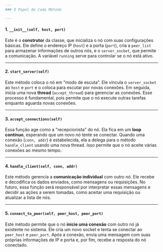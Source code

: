 ```yaml
---
### O Papel de Cada Método

---
```

#### **1. `__init__(self, host, port)`**
Este é o **construtor** da classe, que inicializa o nó com suas configurações básicas. Ele define o endereço IP (`host`) e a porta (`port`), cria a `peer_list` para armazenar informações de outros nós, e o `server_socket`, que permite a comunicação. A variável `running` serve para controlar se o nó está ativo.

---
#### **2. `start_server(self)`**
Este método coloca o nó em "modo de escuta". Ele vincula o `server_socket` ao `host` e `port` e o coloca para escutar por novas conexões. Em seguida, inicia uma nova **thread** (`accept_thread`) para gerenciar as conexões. Esse processo é fundamental, pois permite que o nó execute outras tarefas enquanto aguarda novas conexões.

---
#### **3. `accept_connections(self)`**
Essa função age como a "recepcionista" do nó. Ela fica em um **loop contínuo**, esperando que um novo nó tente se conectar. Quando uma conexão (`conn, addr`) é estabelecida, ela a delega para o método `handle_client` usando uma nova thread. Isso permite que o nó aceite várias conexões ao mesmo tempo.

---
#### **4. `handle_client(self, conn, addr)`**
Este método gerencia a **comunicação individual** com outro nó. Ele recebe e decodifica os dados enviados, como mensagens ou requisições. No futuro, essa função será responsável por interpretar essas mensagens e decidir as ações a serem tomadas, como aceitar uma requisição ou atualizar a lista de nós.

---
#### **5. `connect_to_peer(self, peer_host, peer_port)`**
Este método permite que o nó **inicie uma conexão** com outro nó já existente no sistema. Ele cria um novo socket e tenta se conectar ao `peer_host` e `peer_port`. Após a conexão, envia uma mensagem com suas próprias informações de IP e porta e, por fim, recebe a resposta do nó conectado.